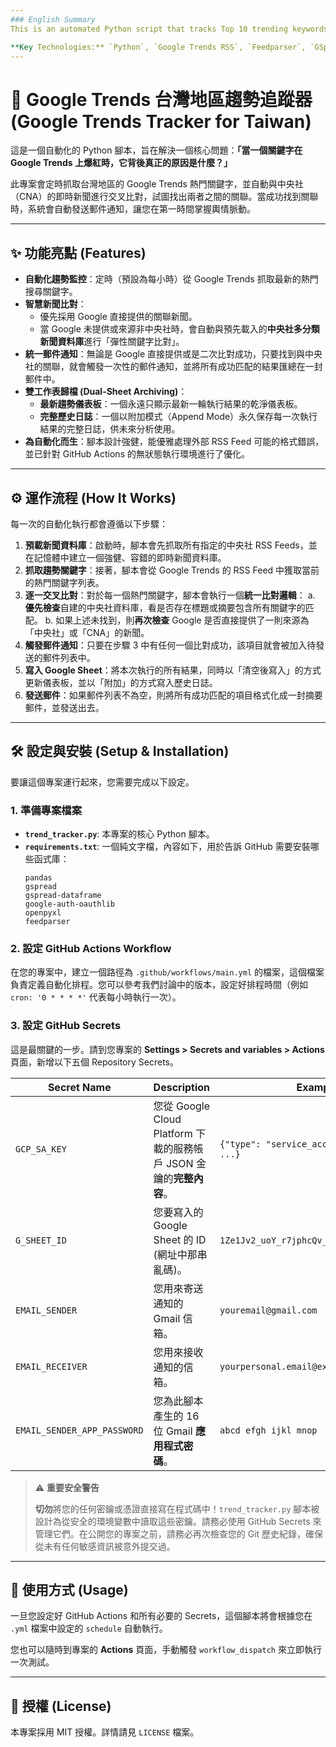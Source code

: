 ```yaml
---
### English Summary
This is an automated Python script that tracks Top 10 trending keywords from Google Trends for the Taiwan region. It cross-references these keywords with real-time news from the Central News Agency (CNA) to identify the potential stories behind the trends. When a match is found, it sends an email notification and archives the results to Google Sheets.

**Key Technologies:** `Python`, `Google Trends RSS`, `Feedparser`, `GSpread`, `GitHub Actions`
---
```

# 🚀 Google Trends 台灣地區趨勢追蹤器 (Google Trends Tracker for Taiwan)

這是一個自動化的 Python 腳本，旨在解決一個核心問題：**「當一個關鍵字在 Google Trends 上爆紅時，它背後真正的原因是什麼？」**

此專案會定時抓取台灣地區的 Google Trends 熱門關鍵字，並自動與中央社（CNA）的即時新聞進行交叉比對，試圖找出兩者之間的關聯。當成功找到關聯時，系統會自動發送郵件通知，讓您在第一時間掌握輿情脈動。

---

## ✨ 功能亮點 (Features)

*   **自動化趨勢監控**：定時（預設為每小時）從 Google Trends 抓取最新的熱門搜尋關鍵字。
*   **智慧新聞比對**：
    *   優先採用 Google 直接提供的關聯新聞。
    *   當 Google 未提供或來源非中央社時，會自動與預先載入的**中央社多分類新聞資料庫**進行「彈性關鍵字比對」。
*   **統一郵件通知**：無論是 Google 直接提供或是二次比對成功，只要找到與中央社的關聯，就會觸發一次性的郵件通知，並將所有成功匹配的結果匯總在一封郵件中。
*   **雙工作表歸檔 (Dual-Sheet Archiving)**：
    *   **最新趨勢儀表板**：一個永遠只顯示最新一輪執行結果的乾淨儀表板。
    *   **完整歷史日誌**：一個以附加模式（Append Mode）永久保存每一次執行結果的完整日誌，供未來分析使用。
*   **為自動化而生**：腳本設計強健，能優雅處理外部 RSS Feed 可能的格式錯誤，並已針對 GitHub Actions 的無狀態執行環境進行了優化。

---

## ⚙️ 運作流程 (How It Works)

每一次的自動化執行都會遵循以下步驟：

1.  **預載新聞資料庫**：啟動時，腳本會先抓取所有指定的中央社 RSS Feeds，並在記憶體中建立一個強健、容錯的即時新聞資料庫。
2.  **抓取趨勢關鍵字**：接著，腳本會從 Google Trends 的 RSS Feed 中獲取當前的熱門關鍵字列表。
3.  **逐一交叉比對**：對於每一個熱門關鍵字，腳本會執行一個**統一比對邏輯**：
    a. **優先檢查**自建的中央社資料庫，看是否存在標題或摘要包含所有關鍵字的匹配。
    b. 如果上述未找到，則**再次檢查** Google 是否直接提供了一則來源為「中央社」或「CNA」的新聞。
4.  **觸發郵件通知**：只要在步驟 3 中有任何一個比對成功，該項目就會被加入待發送的郵件列表中。
5.  **寫入 Google Sheet**：將本次執行的所有結果，同時以「清空後寫入」的方式更新儀表板，並以「附加」的方式寫入歷史日誌。
6.  **發送郵件**：如果郵件列表不為空，則將所有成功匹配的項目格式化成一封摘要郵件，並發送出去。

---

## 🛠️ 設定與安裝 (Setup & Installation)

要讓這個專案運行起來，您需要完成以下設定。

### 1. 準備專案檔案

*   **`trend_tracker.py`**: 本專案的核心 Python 腳本。
*   **`requirements.txt`**: 一個純文字檔，內容如下，用於告訴 GitHub 需要安裝哪些函式庫：
    ```
    pandas
    gspread
    gspread-dataframe
    google-auth-oauthlib
    openpyxl
    feedparser
    ```

### 2. 設定 GitHub Actions Workflow

在您的專案中，建立一個路徑為 `.github/workflows/main.yml` 的檔案，這個檔案負責定義自動化排程。您可以參考我們討論中的版本，設定好排程時間（例如 `cron: '0 * * * *'` 代表每小時執行一次）。

### 3. 設定 GitHub Secrets

這是最關鍵的一步。請到您專案的 **Settings > Secrets and variables > Actions** 頁面，新增以下五個 Repository Secrets。

| Secret Name                 | Description                                    | Example Value                               |
| --------------------------- | ---------------------------------------------- | ------------------------------------------- |
| `GCP_SA_KEY`                | 您從 Google Cloud Platform 下載的服務帳戶 JSON 金鑰的**完整內容**。 | `{"type": "service_account", "project_id": ...}` |
| `G_SHEET_ID`                | 您要寫入的 Google Sheet 的 ID (網址中那串亂碼)。      | `1Ze1Jv2_uoY_r7jphcQv_GXEJK51t6qq53g4qpKQ3pBo` |
| `EMAIL_SENDER`              | 您用來寄送通知的 Gmail 信箱。                     | `youremail@gmail.com`                         |
| `EMAIL_RECEIVER`            | 您用來接收通知的信箱。                           | `yourpersonal.email@example.com`              |
| `EMAIL_SENDER_APP_PASSWORD` | 您為此腳本產生的 16 位 Gmail **應用程式密碼**。     | `abcd efgh ijkl mnop`                       |

> ⚠️ **重要安全警告**
>
> **切勿**將您的任何密鑰或憑證直接寫在程式碼中！`trend_tracker.py` 腳本被設計為從安全的環境變數中讀取這些密鑰。請務必使用 GitHub Secrets 來管理它們。在公開您的專案之前，請務必再次檢查您的 Git 歷史紀錄，確保從未有任何敏感資訊被意外提交過。

---

## 🚀 使用方式 (Usage)

一旦您設定好 GitHub Actions 和所有必要的 Secrets，這個腳本將會根據您在 `.yml` 檔案中設定的 `schedule` 自動執行。

您也可以隨時到專案的 **Actions** 頁面，手動觸發 `workflow_dispatch` 來立即執行一次測試。

---

## 📄 授權 (License)

本專案採用 MIT 授權。詳情請見 `LICENSE` 檔案。

